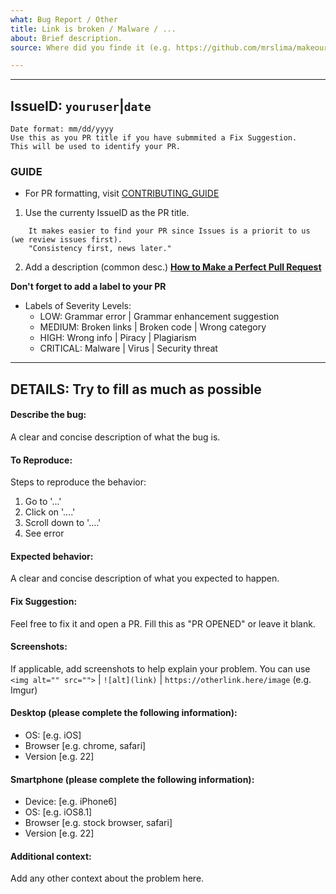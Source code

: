 ```yaml
---
what: Bug Report / Other
title: Link is broken / Malware / ...
about: Brief description.
source: Where did you finde it (e.g. https://github.com/mrslima/makeourliveseasieragain)

---
```


---

## IssueID: `youruser`|`date`
```
Date format: mm/dd/yyyy
Use this as you PR title if you have submmited a Fix Suggestion.
This will be used to identify your PR.
```

### GUIDE
- For PR formatting, visit [CONTRIBUTING_GUIDE](https://github.com/mrslima/makeourliveseasieragain/tree/main/CONTRIBUTING_GUIDE)
1. Use the currenty IssueID as the PR title.
```
    It makes easier to find your PR since Issues is a priorit to us (we review issues first).
    "Consistency first, news later."
```
2. Add a description (common desc.)
[**How to Make a Perfect Pull Request**]( https://betterprogramming.pub/how-to-make-a-perfect-pull-request-3578fb4c112)

**Don't forget to add a label to your PR**
- Labels of Severity Levels:
    - LOW: Grammar error | Grammar enhancement suggestion
    - MEDIUM: Broken links | Broken code | Wrong category
    - HIGH: Wrong info | Piracy | Plagiarism
    - CRITICAL: Malware | Virus | Security threat

---

## DETAILS: Try to fill as much as possible


#### Describe the bug:
A clear and concise description of what the bug is.

#### To Reproduce:
Steps to reproduce the behavior:
1. Go to '...'
2. Click on '....'
3. Scroll down to '....'
4. See error

#### Expected behavior:
A clear and concise description of what you expected to happen.

#### Fix Suggestion:
Feel free to fix it and open a PR. Fill this as "PR OPENED" or leave it blank.

#### Screenshots:
If applicable, add screenshots to help explain your problem.
You can use `<img alt="" src="">` | `![alt](link)` | `https://otherlink.here/image` (e.g. Imgur)

#### Desktop (please complete the following information):
 - OS: [e.g. iOS]
 - Browser [e.g. chrome, safari]
 - Version [e.g. 22]

#### Smartphone (please complete the following information):
 - Device: [e.g. iPhone6]
 - OS: [e.g. iOS8.1]
 - Browser [e.g. stock browser, safari]
 - Version [e.g. 22]

#### Additional context:
Add any other context about the problem here.
